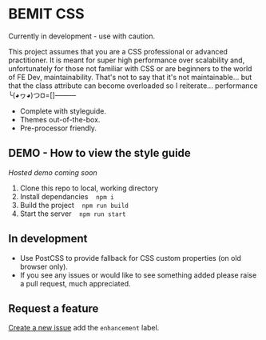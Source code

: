 # BEMIT CSS

Currently in development - use with caution.

This project assumes that you are a CSS professional or advanced practitioner. It is meant for super high performance over scalability and, unfortunately for those not familiar with CSS or are beginners to the world of FE Dev, maintainability. That's not to say that it's not maintainable... but that the class attribute can become overloaded so I reiterate... performance ╰(◕ヮ◕)つ¤=[]———

- Complete with styleguide.
- Themes out-of-the-box.
- Pre-processor friendly.

## DEMO - How to view the style guide

_Hosted demo coming soon_

1. Clone this repo to local, working directory
1. Install dependancies &nbsp;&nbsp; `npm i`
1. Build the project &nbsp;&nbsp; `npm run build`
1. Start the server &nbsp;&nbsp; `npm run start`

## In development

- Use PostCSS to provide fallback for CSS custom properties (on old browser only).
- If you see any issues or would like to see something added please raise a pull request, much appreciated.

## Request a feature

[Create a new issue](https://github.com/M-Willett/bemit-css/issues/new) add the `enhancement` label.
